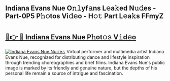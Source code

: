 ## Indiana Evans Nue O𝚗𝚕yf𝚊ns L𝚎a𝚔ed N𝚞𝚍es - Part-0P5 P𝚑𝚘tos Vi𝚍𝚎o - H𝚘𝚝 Part L𝚎a𝚔s FFmyZ

# <h2><a href="http://kfd9qa.oniu.top/?m=Indiana+Evans+Nue">🔗👉 🔴 Indiana Evans Nue P𝚑ot𝚘𝚜 V𝚒d𝚎o</a></h2>

[![Indiana Evans Nue Nu𝚍e𝚜](https://i.imgur.com/0qMVB7G.gif)](http://kfd9qa.oniu.top/?m=Indiana+Evans+Nue)
Virtual performer and multimedia artist Indiana Evans Nue, recognized for distributing dance and lifestyle inspiration through trending choreographies and brief films. Indiana Evans Nue's public image is marked by its friendly and genuine nature, but the depths of his personal life remain a source of intrigue and fascination.  
